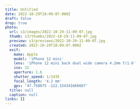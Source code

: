 ```yaml
---
title: Untitled
date: 2022-10-29T18:09:07.000Z
draft: false
drop: true
photo:
  url: s3/images/2022-10-29-11-09-07.jpg
  thumb: s3/thumbs/2022-10-29-11-09-07.jpg
  preview: s3/previews/2022-10-29-11-09-07.jpg
  created: 2022-10-29T18:09:07.000Z
  exif:
    make: Apple
    model: 'iPhone 12 mini'
    lens: 'iPhone 12 mini back dual wide camera 4.2mm f/1.6'
    iso: 32
    aperture: 1.6
    shutter_speed: 1/1435
    focal_length: '4.2 mm'
    gps: '47.758075 -122.154341666667'
  title: null
  caption: null
links: []
---
```

